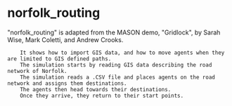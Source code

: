 # norfolk_routing

"norfolk_routing" is adapted from the MASON demo, "Gridlock", by Sarah Wise, Mark Coletti, and Andrew Crooks.
        
        It shows how to import GIS data, and how to move agents when they are limited to GIS defined paths.
        The simulation starts by reading GIS data describing the road network of Norfolk.
        The simulation reads a .CSV file and places agents on the road network and assigns them destinations.
        The agents then head towards their destinations.
        Once they arrive, they return to their start points.
